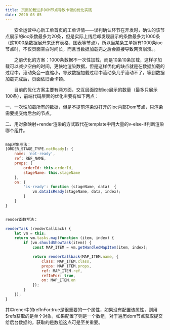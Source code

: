 ```yaml
---
title: 页面加载过多DOM节点导致卡顿的优化实践
date: 2020-03-05 
---
```


&emsp;&emsp;安全运营中心新工单首页的工单详情——误判确认环节在开发时，确认的该节点展示的ioc条数最多为20条，但是实际上线后却发现展示的条数最多为1000条（这1000条数据展开来还有表格、图表等节点），所以当某条工单拥有1000条ioc节点时，不仅页面空白时间长，而且当数据加载完之后会直接导致网页崩溃。。

&emsp;&emsp;之前优化的方案：1000条数据不一次性加载，而是10条10条加载，这样子加载可以减少空白的时间，更快地渲染数据，但是这样优化的缺点就是在数据加载的过程中，滚动条会一直缩小，导致数据加载过程中滚动条几乎滚动不了，等到数据加载完成后，页面依旧会卡顿。

&emsp;&emsp;目前的优化方案主要有两方面，交互层面控制ioc展示的数量（最多只展示100条），前端代码层面的优化主要有如下两点：

一、一次性加载所有的数据，但是不提前渲染没打开的ioc内部Dom节点，只渲染需要提交给后台的节点。

二、用对象映射+render渲染的方式取代在template中用大量的v-else-if判断渲染哪个组件。


```javascript

map对象写法：
[ORDER_STAGE_TYPE.notReady]: {
    name: 'not-ready',
    ref: REF_NAME,
    props: {
        orderId: this.orderId,
        stageName: this.stageName
    },
    on: {
        'is-ready': function (stageName, data)  {
            vm.dataIsReady(stageName, data, index);
        }
    }
}


render函数写法：

renderTask (renderCallback) {
    let vm = this;
    return vm.tasks.map(function (item, index) {
        if (vm.shouldShowTask(item)) {
            const MAP_ITEM = vm.getHandledMapItem(item, index);

            return renderCallback(MAP_ITEM.name, {
                class: MAP_ITEM.class,
                props: MAP_ITEM.props,
                ref: MAP_ITEM.ref,
                refInFor: true,
                on: MAP_ITEM.on 
            });
        }
    });
}
```

其中rener中的refInFor:true是很重要的一个属性，如果没有配置该属性，则用$refs获取的是单个对象，如果配置了则是一个数组，对于遍历dom节点获取提交给后台数据的，获取的是数组这点可是至关重要。